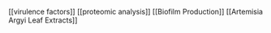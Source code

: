 [[virulence factors]]
[[proteomic analysis]]
[[Biofilm Production]]
[[Artemisia Argyi Leaf Extracts]]
